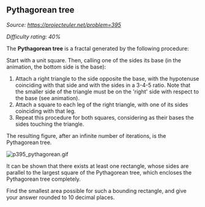 Pythagorean tree
----------------

*Source: https://projecteuler.net/problem=395*


*Difficulty rating: 40%*

The **Pythagorean tree** is a fractal generated by the following
procedure:

Start with a unit square. Then, calling one of the sides its base (in
the animation, the bottom side is the base):

1.  Attach a right triangle to the side opposite the base, with the
    hypotenuse coinciding with that side and with the sides in a 3-4-5
    ratio. Note that the smaller side of the triangle must be on the
    'right' side with respect to the base (see animation).
2.  Attach a square to each leg of the right triangle, with one of its
    sides coinciding with that leg.
3.  Repeat this procedure for both squares, considering as their bases
    the sides touching the triangle.

The resulting figure, after an infinite number of iterations, is the
Pythagorean tree.

![p395\_pythagorean.gif](project/images/p395_pythagorean.gif)

It can be shown that there exists at least one rectangle, whose sides
are parallel to the largest square of the Pythagorean tree, which
encloses the Pythagorean tree completely.

Find the smallest area possible for such a bounding rectangle, and give
your answer rounded to 10 decimal places.
